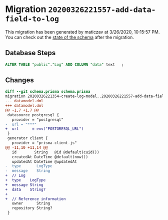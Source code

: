 # Migration `20200326221557-add-data-field-to-log`

This migration has been generated by maticzav at 3/26/2020, 10:15:57 PM.
You can check out the [state of the schema](./schema.prisma) after the migration.

## Database Steps

```sql
ALTER TABLE "public"."Log" ADD COLUMN "data" text   ;
```

## Changes

```diff
diff --git schema.prisma schema.prisma
migration 20200326221354-create-log-model..20200326221557-add-data-field-to-log
--- datamodel.dml
+++ datamodel.dml
@@ -1,7 +1,7 @@
 datasource postgresql {
   provider = "postgresql"
-  url = "***"
+  url      = env("POSTGRESQL_URL")
 }
 generator client {
   provider = "prisma-client-js"
@@ -11,10 +11,14 @@
   id        String   @id @default(cuid())
   createdAt DateTime @default(now())
   updatedAt DateTime @updatedAt
-  type       LogType
-  message    String
+  // Log
+  type    LogType
+  message String
+  data    String?
+
+  // Reference information
   owner      String
   repository String?
 }
```


